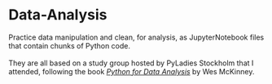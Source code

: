 # Data-Analysis
Practice data manipulation and clean, for analysis, as JupyterNotebook files that contain chunks of Python code. <br><br>
They are all based on a study group hosted by PyLadies Stockholm that I attended, following the book [*Python for Data Analysis*](https://www.oreilly.com/library/view/python-for-data/9781491957653/) by Wes McKinney.
